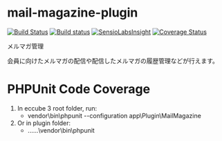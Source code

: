 # mail-magazine-plugin
[![Build Status](https://travis-ci.org/EC-CUBE/mail-magazine-plugin.svg?branch=master)](https://travis-ci.org/EC-CUBE/mail-magazine-plugin)
[![Build status](https://ci.appveyor.com/api/projects/status/3j9pol5x153eol6c?svg=true)](https://ci.appveyor.com/project/ECCUBE/mail-magazine-plugin)
[![SensioLabsInsight](https://insight.sensiolabs.com/projects/f4bd9bd6-56ca-4a8f-a274-1fc13ca9ef98/mini.png)](https://insight.sensiolabs.com/projects/f4bd9bd6-56ca-4a8f-a274-1fc13ca9ef98)
[![Coverage Status](https://coveralls.io/repos/github/EC-CUBE/mail-magazine-plugin/badge.svg?branch=master)](https://coveralls.io/github/EC-CUBE/mail-magazine-plugin?branch=master)

メルマガ管理

会員に向けたメルマガの配信や配信したメルマガの履歴管理などが行えます。

# PHPUnit Code Coverage
1. In eccube 3 root folder, run:
    - vendor\bin\phpunit --configuration app\Plugin\MailMagazine
2. Or in plugin folder:
    - ..\..\..\vendor\bin\phpunit
